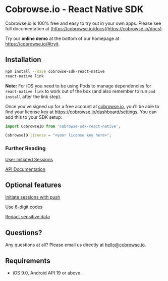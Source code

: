 # Cobrowse.io - React Native SDK

Cobrowse.io is 100% free and easy to try out in your own apps. Please see full documentation at [https://cobrowse.io/docs](https://cobrowse.io/docs).

Try our **online demo** at the bottom of our homepage at <https://cobrowse.io/#tryit>.

## Installation

```bash
npm install --save cobrowse-sdk-react-native
react-native link
```
**Note:** For iOS you need to be using Pods to manage dependencies for `react-native link` to work out of the box (and also remember to run `pod install` after the link step).

Once you've signed up for a free account at [cobrowse.io](https://cobrowse.io), you'll be able to find your license key at <https://cobrowse.io/dashboard/settings>. You can add this to your SDK setup:

```javascript
import CobrowseIO from 'cobrowse-sdk-react-native';

CobrowseIO.license = "<your license key here>";

```

### Further Reading

[User Initiated Sessions](./docs/user-initiated-sessions.md)

[API Documentation](./docs/api.md)

## Optional features

[Initiate sessions with push](https://cobrowse.io/docs#initiate-with-push)

[Use 6-digit codes](https://cobrowse.io/docs#user-generated-codes)

[Redact sensitive data](https://cobrowse.io/docs#redact-sensitive-data)

## Questions?
Any questions at all? Please email us directly at [hello@cobrowse.io](mailto:hello@cobrowse.io).

## Requirements

* iOS 9.0, Android API 19 or above.
